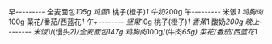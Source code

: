 
早---------
全麦面包*105g
鸡蛋*1
桃子(橙子)*1
牛奶*200g
午---------
米饭*1
鸡胸肉*100g
菜花/番茄/西蓝花*1
午+--------
坚果*10g
桃子(橙子)*1
香蕉*1
酸奶*200g
晚上--------
米饭*1/(馒头*2)/全麦面包147g
鸡胸肉*100g/(牛肉*65g)
菜花/番茄/西蓝花*1
